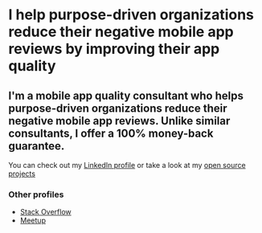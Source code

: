 # I help purpose-driven organizations reduce their negative mobile app reviews by improving their app quality

## I'm a mobile app quality consultant who helps purpose-driven organizations reduce their negative mobile app reviews. Unlike similar consultants, I offer a 100% money-back guarantee.


You can check out my [LinkedIn profile](https://www.linkedin.com/in/sebastian-g) or take a look at my [open source projects](https://github.com/code-schreiber)

### Other profiles
- [Stack Overflow](https://stackoverflow.com/users/3918479)
- [Meetup](https://www.meetup.com/de-DE/members/204525525)
